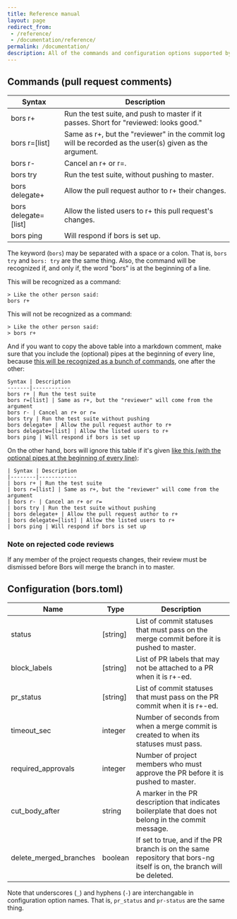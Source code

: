 ```yaml
---
title: Reference manual
layout: page
redirect_from:
 - /reference/
 - /documentation/reference/
permalink: /documentation/
description: All of the commands and configuration options supported by bors-ng
---
```


## Commands (pull request comments)

| Syntax | Description |
|--------|-------------|
| bors r+ | Run the test suite, and push to master if it passes. Short for "reviewed: looks good."
| bors r=[list] | Same as r+, but the "reviewer" in the commit log will be recorded as the user(s) given as the argument.
| bors r- | Cancel an r+ or r=.
| bors try | Run the test suite, without pushing to master.
| bors delegate+ | Allow the pull request author to r+ their changes.
| bors delegate=[list] | Allow the listed users to r+ this pull request's changes.
| bors ping | Will respond if bors is set up.

The keyword (`bors`) may be separated with a space or a colon. That is, `bors try` and `bors: try` are the same thing.
Also, the command will be recognized if, and only if, the word "bors" is at the beginning of a line.

This will be recognized as a command:

    > Like the other person said:
    bors r+

This will not be recognized as a command:

    > Like the other person said:
    > bors r+

And if you want to copy the above table into a markdown comment, make sure that you include the (optional) pipes at the beginning of every line, because [this will be recognized as a bunch of commands](https://github.com/behnam/rust-unic/pull/172#issuecomment-334326508), one after the other:

    Syntax | Description
    -------|------------
    bors r+ | Run the test suite
    bors r=[list] | Same as r+, but the "reviewer" will come from the argument
    bors r- | Cancel an r+ or r=
    bors try | Run the test suite without pushing
    bors delegate+ | Allow the pull request author to r+
    bors delegate=[list] | Allow the listed users to r+
    bors ping | Will respond if bors is set up

On the other hand, bors will ignore this table if it's given [like this (with the optional pipes at the beginning of every line)](https://github.com/notriddle/test_repo/pull/118#issuecomment-334333878):

    | Syntax | Description
    |--------|------------
    | bors r+ | Run the test suite
    | bors r=[list] | Same as r+, but the "reviewer" will come from the argument
    | bors r- | Cancel an r+ or r=
    | bors try | Run the test suite without pushing
    | bors delegate+ | Allow the pull request author to r+
    | bors delegate=[list] | Allow the listed users to r+
    | bors ping | Will respond if bors is set up
    
### Note on rejected code reviews

If any member of the project requests changes, their review must be dismissed before Bors will merge the branch in to master.

## Configuration (bors.toml)

| Name                   | Type     | Description |
|------------------------|----------|-------------|
| status                 | [string] | List of commit statuses that must pass on the merge commit before it is pushed to master.
| block_labels           | [string] | List of PR labels that may not be attached to a PR when it is r+-ed.
| pr_status              | [string] | List of commit statuses that must pass on the PR commit when it is r+-ed.
| timeout_sec            | integer  | Number of seconds from when a merge commit is created to when its statuses must pass.
| required_approvals     | integer  | Number of project members who must approve the PR before it is pushed to master.
| cut_body_after         | string   | A marker in the PR description that indicates boilerplate that does not belong in the commit message.
| delete_merged_branches | boolean  | If set to true, and if the PR branch is on the same repository that bors-ng itself is on, the branch will be deleted.

Note that underscores (`_`) and hyphens (`-`) are interchangable in configuration option names. That is, `pr_status` and `pr-status` are the same thing.
